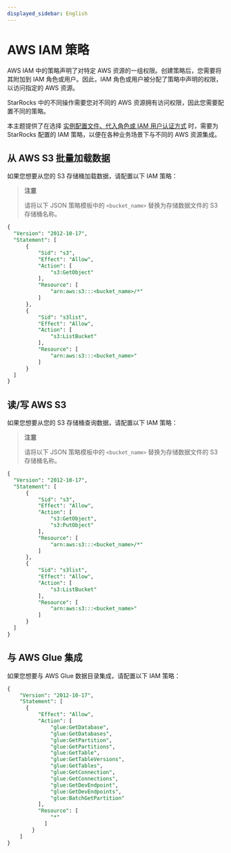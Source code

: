 ```yaml
---
displayed_sidebar: English
---
```


# AWS IAM 策略

AWS IAM 中的策略声明了对特定 AWS 资源的一组权限。创建策略后，您需要将其附加到 IAM 角色或用户。因此，IAM 角色或用户被分配了策略中声明的权限，以访问指定的 AWS 资源。

StarRocks 中的不同操作需要您对不同的 AWS 资源拥有访问权限，因此您需要配置不同的策略。

本主题提供了在选择 [实例配置文件、代入角色或 IAM 用户认证方式](../integrations/authenticate_to_aws_resources.md#preparations) 时，需要为 StarRocks 配置的 IAM 策略，以便在各种业务场景下与不同的 AWS 资源集成。

## 从 AWS S3 批量加载数据

如果您想要从您的 S3 存储桶加载数据，请配置以下 IAM 策略：

> **注意**
>
> 请将以下 JSON 策略模板中的 `<bucket_name>` 替换为存储数据文件的 S3 存储桶名称。

```SQL
{
  "Version": "2012-10-17",
  "Statement": [
      {
          "Sid": "s3",
          "Effect": "Allow",
          "Action": [
              "s3:GetObject"
          ],
          "Resource": [
              "arn:aws:s3:::<bucket_name>/*"
          ]
      },
      {
          "Sid": "s3list",
          "Effect": "Allow",
          "Action": [
              "s3:ListBucket"
          ],
          "Resource": [
              "arn:aws:s3:::<bucket_name>"
          ]
      }
  ]
}
```

## 读/写 AWS S3

如果您想要从您的 S3 存储桶查询数据，请配置以下 IAM 策略：

> **注意**
>
> 请将以下 JSON 策略模板中的 `<bucket_name>` 替换为存储数据文件的 S3 存储桶名称。

```SQL
{
  "Version": "2012-10-17",
  "Statement": [
      {
          "Sid": "s3",
          "Effect": "Allow",
          "Action": [
              "s3:GetObject", 
              "s3:PutObject"
          ],
          "Resource": [
              "arn:aws:s3:::<bucket_name>/*"
          ]
      },
      {
          "Sid": "s3list",
          "Effect": "Allow",
          "Action": [
              "s3:ListBucket"
          ],
          "Resource": [
              "arn:aws:s3:::<bucket_name>"
          ]
      }
  ]
}
```

## 与 AWS Glue 集成

如果您想要与 AWS Glue 数据目录集成，请配置以下 IAM 策略：

```SQL
{
    "Version": "2012-10-17",
    "Statement": [
      {
          "Effect": "Allow",
          "Action": [
              "glue:GetDatabase",
              "glue:GetDatabases",
              "glue:GetPartition",
              "glue:GetPartitions",
              "glue:GetTable",
              "glue:GetTableVersions",
              "glue:GetTables",
              "glue:GetConnection",
              "glue:GetConnections",
              "glue:GetDevEndpoint",
              "glue:GetDevEndpoints",
              "glue:BatchGetPartition"
          ],
          "Resource": [
              "*"
            ]
        }
    ]
}